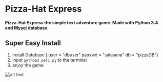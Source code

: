 # Pizza-Hat Express

#### Pizza-Hat Express the simple text adventure game. Made with Python 3.4 and Mysql database.

## Super Easy Install
1. Install Database (
user = "dbuser"
passwd = "salasana"
db = "pizzaDB")
2. Input `python3 peli.py` to the terminal
3. enjoy the game
 
 
![alt text](https://cdn.discordapp.com/attachments/352336296301297665/358911488834011136/Pizza_Hut_logo_V2.jpg "Logo Title Text 1")
